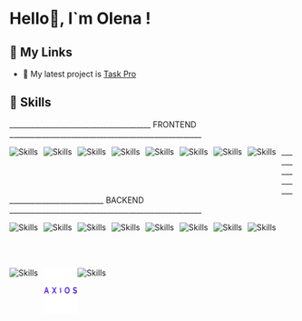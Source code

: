 # Hello👋, I`m Olena !

## 📲 My Links
- 🎨 My latest project is [Task Pro](https://alexandrbig1.github.io/task-pro/)

## 🔨 Skills

 _______________________________________    FRONTEND   _____________________________________________________
 
<img src="https://cdn.jsdelivr.net/gh/devicons/devicon/icons/html5/html5-original.svg" alt="Skills" align="left" width="60" height="80"/><img src="https://cdn.jsdelivr.net/gh/devicons/devicon/icons/css3/css3-original.svg" alt="Skills" align="left" width="60" height="80"/><img src="https://cdn.jsdelivr.net/gh/devicons/devicon/icons/sass/sass-original.svg" alt="Skills" align="left" width="60" height="80"/><img src="https://cdn.jsdelivr.net/gh/devicons/devicon/icons/javascript/javascript-original.svg" alt="Skills" align="left" width="60" height="80"/><img src="https://cdn.jsdelivr.net/gh/devicons/devicon/icons/typescript/typescript-original.svg" alt="Skills" align="left" width="60" height="80"/><img src="https://cdn.jsdelivr.net/gh/devicons/devicon/icons/react/react-original.svg" alt="Skills" align="left" width="60" height="80"/><img src="https://cdn.jsdelivr.net/gh/devicons/devicon/icons/redux/redux-original.svg" alt="Skills" align="left" width="60" height="80"/><img src="https://cdn.jsdelivr.net/gh/devicons/devicon/icons/nextjs/nextjs-original.svg" alt="Skills" align="left" width="60" height="80"/> 
 _________________________________________    BACKEND    _____________________________________________________

<img src="https://cdn.jsdelivr.net/gh/devicons/devicon/icons/nodejs/nodejs-original.svg" alt="Skills" align="left" width="60" height="80"/><img src="https://cdn.jsdelivr.net/gh/devicons/devicon/icons/express/express-original.svg" alt="Skills" align="left" width="60" height="80"/><img src="https://cdn.jsdelivr.net/gh/devicons/devicon/icons/mongodb/mongodb-original.svg" alt="Skills" align="left" width="60" height="80"/><img src="https://cdn.jsdelivr.net/gh/devicons/devicon/icons/vscode/vscode-original.svg" alt="Skills" align="left" width="60" height="80"/><img src="https://cdn.jsdelivr.net/gh/devicons/devicon/icons/slack/slack-original.svg" alt="Skills" align="left" width="60" height="80"/><img src="https://cdn.jsdelivr.net/gh/devicons/devicon/icons/figma/figma-original.svg" alt="Skills" align="left" width="60" height="80"/><img src="https://cdn.jsdelivr.net/gh/devicons/devicon/icons/git/git-original.svg" alt="Skills" align="left" width="60" height="80"/><img src="https://cdn.jsdelivr.net/gh/devicons/devicon/icons/github/github-original.svg" alt="Skills" align="left" width="60" height="80"/><img src="https://cdn.jsdelivr.net/gh/devicons/devicon/icons/trello/trello-plain.svg" alt="Skills" align="left" width="60" height="80"/><img src="https://github.com/devicons/devicon/blob/v2.16.0/icons/axios/axios-plain-wordmark.svg" alt="Skills" align="left" width="60" height="80"/><img src="https://cdn.jsdelivr.net/gh/devicons/devicon/icons/webpack/webpack-original.svg" alt="Skills" align="left" width="60" height="80"/>  



